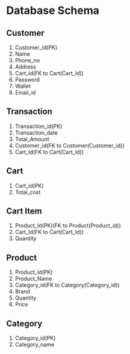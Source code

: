 # Database Schema


## Customer

1. Customer_id(PK)
2. Name
3. Phone_no
4. Address
5. Cart_Id(FK to Cart(Cart_Id))
6. Password
7. Wallet
8. Email_id

## Transaction

1. Transaction_id(PK)
2. Transaction_date
3. Total_Amount
4. Customer_id(FK to Customer(Customer_id))
5. Cart_Id(FK to Cart(Cart_Id))

## Cart

1. Cart_id(PK)
2. Total_cost

## Cart Item

1. Product_Id(PK)(FK to Product(Product_id))
2. Cart_Id(FK to Cart(Cart_Id))
3. Quantity

## Product

1. Product_id(PK)
2. Product_Name
3. Category_id(FK to Category(Category_id))
4. Brand
5. Quantity
6. Price

## Category

1. Category_id(PK)
2. Category_name



